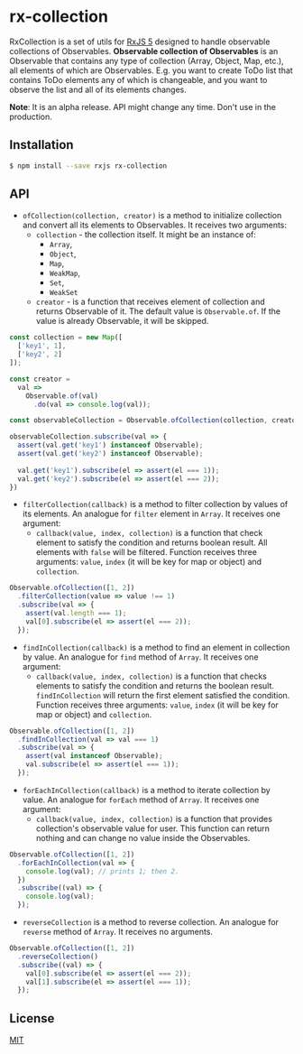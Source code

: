 # rx-collection
RxCollection is a set of utils for [RxJS 5](https://github.com/ReactiveX/rxjs) designed to handle observable collections of Observables. 
**Observable collection of Observables** is an Observable that contains any type of collection (Array, Object, Map, etc.), all elements of 
which are Observables. E.g. you want to create ToDo list that contains ToDo elements any of which is changeable, and you want to observe 
the list and all of its elements changes. 

**Note**: It is an alpha release. API might change any time. Don't use in the production. 
 
## Installation
```bash
$ npm install --save rxjs rx-collection
```

## API
* `ofCollection(collection, creator)` is a method to initialize collection and convert all its elements to Observables. It receives 
two arguments:
  * `collection` - the collection itself. It might be an instance of:
    * `Array`,
    * `Object`,
    * `Map`,
    * `WeakMap`,
    * `Set`,
    * `WeakSet`
  * `creator` - is a function that receives element of collection and returns Observable of it. The default value is `Observable.of`. If the
value is already Observable, it will be skipped.
 
```javascript
const collection = new Map([
  ['key1', 1],
  ['key2', 2]
]);

const creator = 
  val => 
    Observable.of(val)
      .do(val => console.log(val));

const observableCollection = Observable.ofCollection(collection, creator);

observableCollection.subscribe(val => {
  assert(val.get('key1') instanceof Observable);
  assert(val.get('key2') instanceof Observable);
  
  val.get('key1').subscribe(el => assert(el === 1));
  val.get('key2').subscribe(el => assert(el === 2));
})
```
* `filterCollection(callback)` is a method to filter collection by values of its elements. An analogue for `filter` element in `Array`. It
receives one argument:
  * `callback(value, index, collection)` is a function that check element to satisfy the condition and returns boolean result. All 
  elements with `false` will be filtered. Function receives three arguments: `value`, `index` (it will be key for map or object) and 
  `collection`. 

```javascript
Observable.ofCollection([1, 2])
  .filterCollection(value => value !== 1)
  .subscribe(val => {
    assert(val.length === 1);
    val[0].subscribe(el => assert(el === 2));
  });
```

* `findInCollection(callback)` is a method to find an element in collection by value. An analogue for `find` method of `Array`. It
receives one argument:
  * `callback(value, index, collection)` is a function that checks elements to satisfy the condition and returns the boolean result.
  `findInCollection` will return the first element satisfied the condition. Function receives three arguments: `value`, `index` (it will 
  be key for map or object) and `collection`.
  
```javascript
Observable.ofCollection([1, 2])
  .findInCollection(val => val === 1)
  .subscribe(val => {
    assert(val instanceof Observable);
    val.subscribe(el => assert(el === 1));
  });
```

* `forEachInCollection(callback)` is a method to iterate collection by value. An analogue for `forEach` method of `Array`. It receives one
argument: 
  * `callback(value, index, collection)` is a function that provides collection's observable value for user. This function can return 
  nothing and can change no value inside the Observables. 
  
```javascript
Observable.ofCollection([1, 2])
  .forEachInCollection(val => {
    console.log(val); // prints 1; then 2. 
  })
  .subscribe((val) => {
    console.log(val);
  });
```

* `reverseCollection` is a method to reverse collection. An analogue for `reverse` method of `Array`. It receives no arguments. 

```javascript
Observable.ofCollection([1, 2])
  .reverseCollection()
  .subscribe((val) => {
    val[0].subscribe(el => assert(el === 2));
    val[1].subscribe(el => assert(el === 1));
  });
```

## License
[MIT](./LICENSE)
